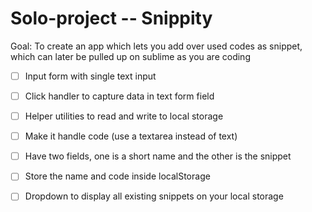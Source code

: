 # Solo-project -- Snippity

Goal: To create an app which lets you add over used codes as snippet, which can later be pulled up on sublime as you are coding

- [ ] Input form with single text input
- [ ] Click handler to capture data in text form field
- [ ] Helper utilities to read and write to local storage

- [ ] Make it handle code (use a textarea instead of text)
- [ ] Have two fields, one is a short name and the other is the snippet
- [ ] Store the name and code inside localStorage
- [ ] Dropdown to display all existing snippets on your local storage
